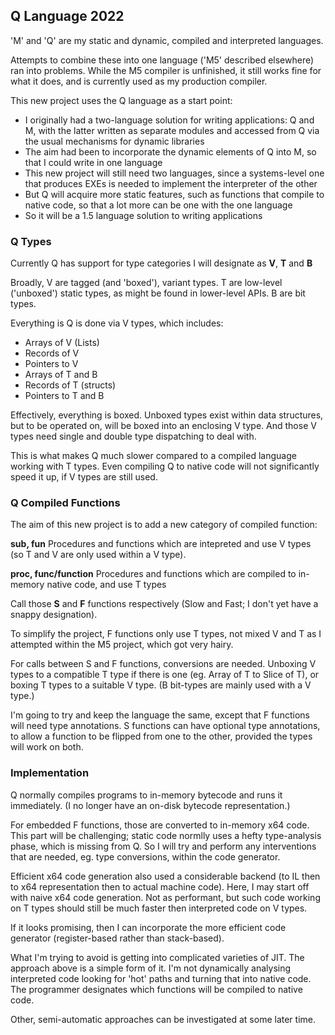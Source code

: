 ## Q Language 2022

'M' and 'Q' are my static and dynamic, compiled and interpreted languages.

Attempts to combine these into one language ('M5' described elsewhere) ran into problems. While the M5 compiler is unfinished, it still works fine for what it does, and is currently used as my production compiler.

This new project uses the Q language as a start point:

* I originally had a two-language solution for writing applications: Q and M, with the latter written as separate modules and accessed from Q via the usual mechanisms for dynamic libraries
* The aim had been to incorporate the dynamic elements of Q into M, so that I could write in one language
* This new project will still need two languages, since a systems-level one that produces EXEs is needed to implement the interpreter of the other
* But Q will acquire more static features, such as functions that compile to native code, so that a lot more can be one with the one language
* So it will be a 1.5 language solution to writing applications

### Q Types

Currently Q has support for type categories I will designate as **V**, **T** and **B**

Broadly, V are tagged (and 'boxed'), variant types. T are low-level ('unboxed') static types, as might be found in lower-level APIs. B are bit types.

Everything is Q is done via V types, which includes:

* Arrays of V (Lists)
* Records of V
* Pointers to V
* Arrays of T and B
* Records of T (structs)
* Pointers to T and B

Effectively, everything is boxed. Unboxed types exist within data structures, but to be operated on, will be boxed into an enclosing V type. And those V types need single and double type dispatching to deal with.

This is what makes Q much slower compared to a compiled language working with T types. Even compiling Q to native code will not significantly speed it up, if V types are still used.

### Q Compiled Functions

The aim of this new project is to add a new category of compiled function:

**sub, fun** Procedures and functions which are intepreted and use V types (so T and V are only used within a V type).

**proc, func/function** Procedures and functions which are compiled to in-memory native code, and use T types

Call those **S** and **F** functions respectively (Slow and Fast; I don't yet have a snappy designation).

To simplify the project, F functions only use T types, not mixed V and T as I attempted within the M5 project, which got very hairy.

For calls between S and F functions, conversions are needed. Unboxing V types to a compatible T type if there is one (eg. Array of T to Slice of T), or boxing T types to a suitable V type. (B bit-types are mainly used with a V type.)

I'm going to try and keep the language the same, except that F functions will need type annotations. S functions can have optional type annotations, to allow a function to be flipped from one to the other, provided the types will work on both.

### Implementation

Q normally compiles programs to in-memory bytecode and runs it immediately. (I no longer have an on-disk bytecode representation.)

For embedded F functions, those are converted to in-memory x64 code. This part will be challenging; static code normlly uses a hefty type-analysis phase, which is missing from Q. So I will try and perform any interventions that are needed, eg. type conversions, within the code generator.

Efficient x64 code generation also used a considerable backend (to IL then to x64 representation then to actual machine code). Here, I may start off with naive x64 code generation. Not as performant, but such code working on T types should still be much faster then interpreted code on V types.

If it looks promising, then I can incorporate the more efficient code generator (register-based rather than stack-based).

What I'm trying to avoid is getting into complicated varieties of JIT. The approach above is a simple form of it. I'm not dynamically analysing interpreted code looking for 'hot' paths and turning that into native code. The programmer designates which functions will be compiled to native code.

Other, semi-automatic approaches can be investigated at some later time.

